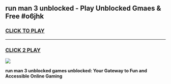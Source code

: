 
## run man 3 unblocked - Play Unblocked Gmaes & Free #o6jhk
<h3>
<a href="https://news.freeplayer.one?title=run_man_3_unblocked&ref=27F">CLICK TO PLAY</a></h3>
<hr>

<h3>
<a href="https://news.freeplayer.one?title=run_man_3_unblocked&ref=27F">CLICK 2 PLAY</a>
  
</h3>

<a href="https://news.freeplayer.one?title=run_man_3_unblocked&ref=27F/"><img src="https://clearcache.store/games.png"></a>


**run man 3 unblocked games unblocked: Your Gateway to Fun and Accessible Online Gaming**
